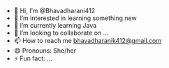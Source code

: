 - 👋 Hi, I’m @Bhavadharani412
- 👀 I’m interested in learning something new
- 🌱 I’m currently learning Java
- 💞️ I’m looking to collaborate on ...
- 📫 How to reach me bhavadharanik412@gmail.com
- 😄 Pronouns: She/her
- ⚡ Fun fact: ...

<!---
Bhavadharani412/Bhavadharani412 is a ✨ special ✨ repository because its `README.md` (this file) appears on your GitHub profile.
You can click the Preview link to take a look at your changes.
--->
